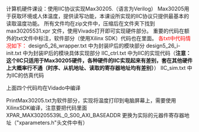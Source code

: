 计算机硬件课设：使用IIC协议实现Max30205.（语言为Verilog）
Max30205用于获取环境或人体温度，提供读写功能，本课设所实现的IIC协议只提供最基本的读取温度功能。
所有文件均在zip文件中，压缩后在文件夹下找到   max30205531.xpr 文件，使用Vivado打开即可实现硬件部分。
重要的代码在额外的txt文件中标注，软件部分（使用Xilinx SDK）代码也在里面。
<font color = red>各txt中代码情况如下：</font>
design5_26_wrapper.txt 中为封装IP后的模块部分
design5_26_i-init.txt 中为封装IP后的模块具体实现部分
IIC_ctrl.txt 中为IIC的实现代码（**注意：这个IIC只适用于Max30205硬件，各种硬件的IIC实现起来有差别，套在其他硬件上大概率行不通（时序、从机地址、读取的寄存器地址均有差别）**）
IIC_sim.txt 中为IIC的仿真代码

上面四个代码均在Vidado中编译

PrintMax30205.txt为软件部分，实现将温度打印到电脑屏幕上，需要使用XilinxSDK编译，注意要把代码里面 XPAR_MAX30205539L_0_S00_AXI_BASEADDR 更换为实际的元器件寄存器地址（"xparameters.h"头文件中有） 
